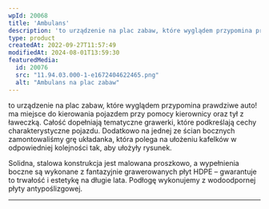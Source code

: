 ```yaml
---
wpId: 20068
title: 'Ambulans'
description: 'to urządzenie na plac zabaw, które wyglądem przypomina prawdziwe auto! ma miejsce do kierowania pojazdem przy pomocy kierownicy oraz tył z ławeczką. Całość dopełniają tematyczne grawerki, które podkreślają cechy charakterystyczne pojazdu. Dodatkowo na jednej ze ścian bocznych zamontowaliśmy grę układanka, która polega na ułożeniu kafelków w odpowiedniej kolejności tak, aby ułożyły rysunek. Solidna, stalowa konstrukcja ...'
type: product
createdAt: 2022-09-27T11:57:49
modifiedAt: 2024-08-01T13:59:30
featuredMedia:
  id: 20076
  src: "11.94.03.000-1-e1672404622465.png"
  alt: "Ambulans na plac zabaw"
---
```



to urządzenie na plac zabaw, które wyglądem przypomina prawdziwe auto! ma miejsce do kierowania pojazdem przy pomocy kierownicy oraz tył z ławeczką. Całość dopełniają tematyczne grawerki, które podkreślają cechy charakterystyczne pojazdu. Dodatkowo na jednej ze ścian bocznych zamontowaliśmy grę układanka, która polega na ułożeniu kafelków w odpowiedniej kolejności tak, aby ułożyły rysunek.

Solidna, stalowa konstrukcja jest malowana proszkowo, a wypełnienia boczne są wykonane z fantazyjnie grawerowanych płyt HDPE – gwarantuje to trwałość i estetykę na długie lata. Podłogę wykonujemy z wodoodpornej płyty antypoślizgowej.

* * *